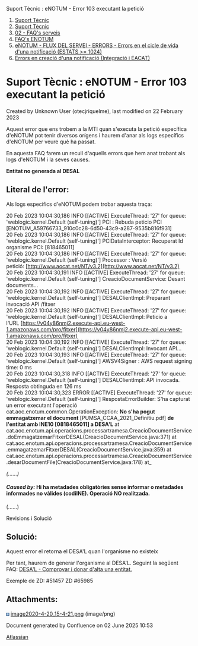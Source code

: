 Suport Tècnic : eNOTUM - Error 103 executant la petició  

1.  [Suport Tècnic](index.html)
2.  [Suport Tècnic](13893782.html)
3.  [02 - FAQ's serveis](26313393.html)
4.  [FAQ's ENOTUM](28705561.html)
5.  [eNOTUM - FLUX DEL SERVEI - ERRORS - Errors en el cicle de vida d'una notificació (ESTATS >= 1024)](36340658.html)
6.  [Errors en creació d'una notificació (Integració i EACAT)](36341306.html)

Suport Tècnic : eNOTUM - Error 103 executant la petició
=======================================================

Created by Unknown User (otecjriquelme), last modified on 22 February 2023

Aquest error que ens trobem a la MTI quan s'executa la petició específica d'eNOTUM pot tenir diversos orígens i haurem d'anar als logs específics d'eNOTUM per veure què ha passat.

En aquesta FAQ farem un recull d'aquells errors que hem anat trobant als logs d'eNOTUM i la seves causes.

**Entitat no generada al DESAL**

Literal de l'error:
-------------------

Als logs específics d'eNOTUM podem trobar aquesta traça:

20 Feb 2023 10:04:30,186 INFO \[\[ACTIVE\] ExecuteThread: '27' for queue: 'weblogic.kernel.Default (self-tuning)'\] PCI : Rebuda peticio PCI \[ENOTUM_A59766733_910c0c28-6d50-43c9-a287-9535b816f931\]  
20 Feb 2023 10:04:30,186 INFO \[\[ACTIVE\] ExecuteThread: '27' for queue: 'weblogic.kernel.Default (self-tuning)'\] PCIDataInterceptor: Recuperat Id organisme PCI: \[818465011\]  
20 Feb 2023 10:04:30,186 INFO \[\[ACTIVE\] ExecuteThread: '27' for queue: 'weblogic.kernel.Default (self-tuning)'\] Processor : Versió petició: [http://www.aocat.net/NT/v3.2](http://www.aocat.net/NT/v3.2)  
20 Feb 2023 10:04:30,191 INFO \[\[ACTIVE\] ExecuteThread: '27' for queue: 'weblogic.kernel.Default (self-tuning)'\] CreacioDocumentService: Desant documents…  
20 Feb 2023 10:04:30,192 INFO \[\[ACTIVE\] ExecuteThread: '27' for queue: 'weblogic.kernel.Default (self-tuning)'\] DESALClientImpl: Preparant invocació API /fitxer  
20 Feb 2023 10:04:30,192 INFO \[\[ACTIVE\] ExecuteThread: '27' for queue: 'weblogic.kernel.Default (self-tuning)'\] DESALClientImpl: Peticio a l'URL [https://v04y86nmj2.execute-api.eu-west-1.amazonaws.com/pro/fitxer](https://v04y86nmj2.execute-api.eu-west-1.amazonaws.com/pro/fitxer)  
20 Feb 2023 10:04:30,192 INFO \[\[ACTIVE\] ExecuteThread: '27' for queue: 'weblogic.kernel.Default (self-tuning)'\] DESALClientImpl: Invocant API…  
20 Feb 2023 10:04:30,193 INFO \[\[ACTIVE\] ExecuteThread: '27' for queue: 'weblogic.kernel.Default (self-tuning)'\] AWSV4Signer : AWS request signing time: 0 ms  
20 Feb 2023 10:04:30,318 INFO \[\[ACTIVE\] ExecuteThread: '27' for queue: 'weblogic.kernel.Default (self-tuning)'\] DESALClientImpl: API invocada. Resposta obtinguda en 126 ms  
20 Feb 2023 10:04:30,323 ERROR \[\[ACTIVE\] ExecuteThread: '27' for queue: 'weblogic.kernel.Default (self-tuning)'\] RespostaErrorBuilder: S'ha capturat un error executant l'operació  
cat.aoc.enotum.common.OperationException: **No s'ha pogut emmagatzemar el document** \[PUMSA_CCAA_2021_Definitiu.pdf\] **de l'entitat amb INE10 \[0818465011\] a DESA'L** at cat.aoc.enotum.api.operacions.processartramesa.CreacioDocumentService.doEmmagatzemarFitxerDESAL(CreacioDocumentService.java:371) at cat.aoc.enotum.api.operacions.processartramesa.CreacioDocumentService.emmagatzemarFitxerDESAL(CreacioDocumentService.java:359) at cat.aoc.enotum.api.operacions.processartramesa.CreacioDocumentService.desarDocumentFile(CreacioDocumentService.java:178) at_

_(......)_

#### **_Caused by:_ Hi ha metadades obligatòries sense informar o metadades informades no vàlides (codiINE). Operació NO realitzada.**

(......)

Revisions i Solució

Solució:
--------

Aquest error el retorna el DESA'L quan l'organisme no existeix

Per tant, haurem de generar l'organisme al DESA'L. Seguint la següent FAQ: [DESA'L - Comprovar i donar d'alta una entitat.](77824069.html)

Exemple de ZD: #51457 ZD #65985

Attachments:
------------

![](images/icons/bullet_blue.gif) [image2020-4-20\_15-4-21.png](attachments/81855353/81855354.png) (image/png)  

Document generated by Confluence on 02 June 2025 10:53

[Atlassian](http://www.atlassian.com/)